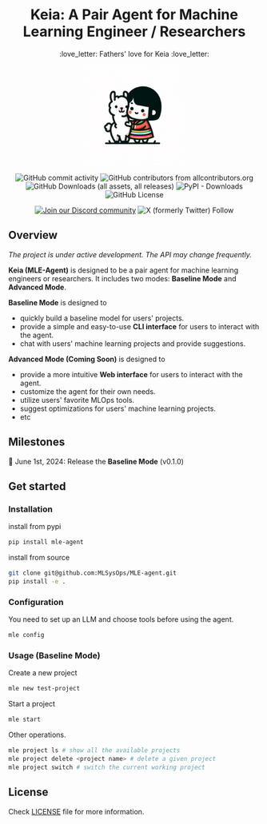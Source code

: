 <div align="center">
<h1 align="center">Keia: A Pair Agent for Machine Learning Engineer / Researchers</h1>
<p align="center">:love_letter: Fathers' love for Keia :love_letter:</p>
<img alt="keia-llama" height="200px" src="assets/keia_llama.webp">

![GitHub commit activity](https://img.shields.io/github/commit-activity/w/MLSysOps/MLE-agent)
![GitHub contributors from allcontributors.org](https://img.shields.io/github/all-contributors/MLSysOps/MLE-agent)
![GitHub Downloads (all assets, all releases)](https://img.shields.io/github/downloads/MLSysOps/MLE-agent/total)
![PyPI - Downloads](https://img.shields.io/pypi/dm/mle-agent)
![GitHub License](https://img.shields.io/github/license/MLSysOps/MLE-agent)


<a href="https://discord.gg/SgxBpENGRG"><img src="https://img.shields.io/badge/Discord-Join%20Us-purple?logo=discord&logoColor=white&style=flat" alt="Join our Discord community"></a>
![X (formerly Twitter) Follow](https://img.shields.io/twitter/follow/MLE_Agent?logoColor=black)
</div>


## Overview
_The project is under active development. The API may change frequently._

**Keia (MLE-Agent)** is designed to be a pair agent for machine learning engineers or researchers. It includes two modes: **Baseline Mode** and **Advanced Mode**. 

**Baseline Mode** is designed to
- quickly build a baseline model for users' projects.
- provide a simple and easy-to-use **CLI interface** for users to interact with the agent.
- chat with users' machine learning projects and provide suggestions.

**Advanced Mode (Coming Soon)** is designed to
- provide a more intuitive **Web interface** for users to interact with the agent.
- customize the agent for their own needs.
- utilize users' favorite MLOps tools.
- suggest optimizations for users' machine learning projects.
- etc



## Milestones

:rocket: June 1st, 2024: Release the **Baseline Mode** (v0.1.0)

## Get started

### Installation

install from pypi
```bash
pip install mle-agent
```

install from source
```bash
git clone git@github.com:MLSysOps/MLE-agent.git
pip install -e .
```

### Configuration

You need to set up an LLM and choose tools before using the agent.
```bash
mle config
```

### Usage (Baseline Mode)

Create a new project
```bash
mle new test-project
```

Start a project
```bash
mle start
```

Other operations.
```bash
mle project ls # show all the available projects
mle project delete <project name> # delete a given project
mle project switch # switch the current working project
```


## License

Check [LICENSE](LICENSE) file for more information.
